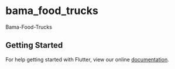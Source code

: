 # bama_food_trucks

Bama-Food-Trucks

## Getting Started

For help getting started with Flutter, view our online
[documentation](https://flutter.io/).

